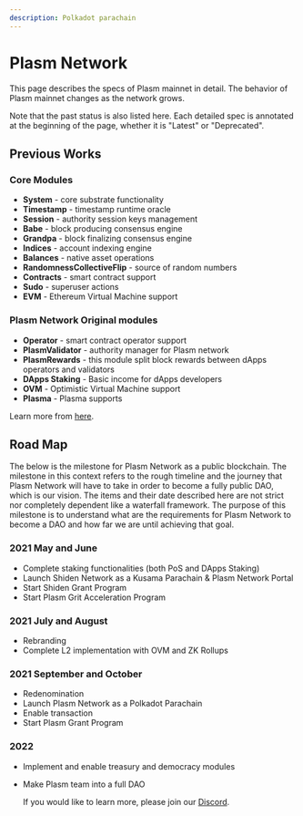 ```yaml
---
description: Polkadot parachain
---
```


# Plasm Network

This page describes the specs of Plasm mainnet in detail. The behavior of Plasm mainnet changes as the network grows.

Note that the past status is also listed here. Each detailed spec is annotated at the beginning of the page, whether it is "Latest" or "Deprecated".

## Previous Works

### Core Modules

* **System** - core substrate functionality
* **Timestamp** - timestamp runtime oracle
* **Session** - authority session keys management
* **Babe** - block producing consensus engine
* **Grandpa** - block finalizing consensus engine
* **Indices** - account indexing engine
* **Balances** - native asset operations
* **RandomnessCollectiveFlip** - source of random numbers
* **Contracts** - smart contract support
* **Sudo** - superuser actions
* **EVM**  - Ethereum Virtual Machine support

### Plasm Network Original modules

* **Operator** - smart contract operator support
* **PlasmValidator** - authority manager for Plasm network
* **PlasmRewards** - this module split block rewards between dApps operators and validators
* **DApps Staking** - Basic income for dApps developers
* **OVM** - Optimistic Virtual Machine support
* **Plasma** - Plasma supports

Learn more from [here](https://github.com/PlasmNetwork/Plasm/blob/dusty/bin/node/runtime/Cargo.toml).

## Road Map

The below is the milestone for Plasm Network as a public blockchain. The milestone in this context refers to the rough timeline and the journey that Plasm Network will have to take in order to become a fully public DAO, which is our vision. The items and their date described here are not strict nor completely dependent like a waterfall framework. The purpose of this milestone is to understand what are the requirements for Plasm Network to become a DAO and how far we are until achieving that goal.

### 2021 May and June

* Complete staking functionalities \(both PoS and DApps Staking\)
* Launch Shiden Network as a Kusama Parachain & Plasm Network Portal 
* Start Shiden Grant Program
* Start Plasm Grit Acceleration Program

### 2021 July and August

* Rebranding  
* Complete L2 implementation with OVM and ZK Rollups

### 2021 September and October

* Redenomination
* Launch Plasm Network as a Polkadot Parachain
* Enable transaction
* Start Plasm Grant Program

### 2022

* Implement and enable treasury and democracy modules
* Make Plasm team into a full DAO

  If you would like to learn more,  please join our [Discord](https://discord.gg/Z3nC9U4).


